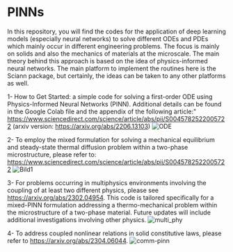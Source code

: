 # PINNs

In this repository, you will find the codes for the application of deep learning models (especially neural networks) to solve different ODEs and PDEs which mainly occur in different engineering problems. The focus is mainly on solids and also the mechanics of materials at the microscale. The main theory behind this approach is based on the idea of physics-informed neural networks. The main platform to implement the routines here is the Sciann package, but certainly, the ideas can be taken to any other platforms as well.

1- How to Get Started: a simple code for solving a first-order ODE using Physics-Informed Neural Networks (PINN).
Additional details can be found in the Google Colab file and the appendix of the following article:"
https://www.sciencedirect.com/science/article/abs/pii/S0045782522005722 (arxiv version: https://arxiv.org/abs/2206.13103)
![ODE](https://github.com/phyml4e/PINNs/assets/109462709/6b2484fa-05c2-492a-ba14-8ce25f6c6757)


2- To employ the mixed formulation for solving a mechanical equilibrium and steady-state thermal diffusion problem within a two-phase microstructure, please refer to:
https://www.sciencedirect.com/science/article/abs/pii/S0045782522005722
![Bild1](https://github.com/phyml4e/PINNs/assets/109462709/f4515428-2cb9-473a-a98e-7a5a53825c51)


3- For problems occurring in multiphysics environments involving the coupling of at least two different physics, please see https://arxiv.org/abs/2302.04954. This code is tailored specifically for a mixed-PINN formulation addressing a thermo-mechanical problem within the microstructure of a two-phase material. Future updates will include additional investigations involving other physics.
![multi_phy](https://github.com/phyml4e/PINNs/assets/109462709/a6e4379e-f604-4c8f-b2e1-4713d5284d3e)


4- To address coupled nonlinear relations in solid constitutive laws, please refer to https://arxiv.org/abs/2304.06044.
![comm-pinn](https://github.com/phyml4e/PINNs/assets/109462709/d2addf6a-f4ea-4bfe-86b9-cb6c010046ff)
